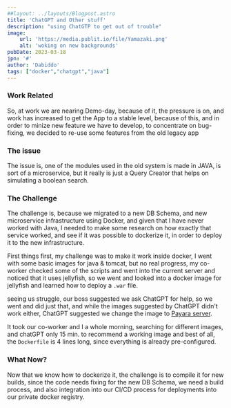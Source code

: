 ```yaml
---
##layout: ../layouts/Blogpost.astro
title: 'ChatGPT and Other stuff'
description: "using ChatGTP to get out of trouble"
image:
    url: 'https://media.publit.io/file/Yamazaki.png' 
    alt: 'woking on new backgrounds'
pubDate: 2023-03-18
jpn: '#'
author: 'Dabiddo'
tags: ["docker","chatgpt","java"]
---
```


### Work Related
So, at work we are nearing Demo-day, because of it, the pressure is on, and work has increased to get the App to a stable level, because of this, and in order to minize new feature we have to develop, to concentrate on bug-fixing, we decided to re-use some features from the old legacy app

### The issue
The issue is, one of the modules used in the old system is made in JAVA, is sort of a microservice, but it really is just a Query Creator that helps on simulating a boolean search.

### The Challenge
The challenge is, because we migrated to a new DB Schema, and new microservice infrastructure using Docker, and given that I have never worked with Java, I needed to make some research on how exactly that service worked, and see if it was possible to dockerize it, in order to deploy it to the new infrastructure.

First things first, my challenge was to make it work inside docker, I went with some basic images for java & tomcat, but no real progress, my co-worker checked some of the scripts and went into the current server and noticed that it uses jellyfish, so we went and looked into a docker image for jellyfish and learned how to deploy a `.war` file.

seeing us struggle, our boss suggested we ask ChatGPT for help, so we went and did just that, and while the images suggested by ChatGPT didn't work either, ChatGPT suggested we change the image to [Payara server](https://www.payara.fish/downloads/payara-docker-images/).

It took our co-worker and I a whole morning, searching for different images, and chatGPT only 15 min. to recommend a working image and best of all, the `Dockerfile` is 4 lines long, since everything is already pre-configured.

### What Now?
Now that we know how to dockerize it, the challenge is to compile it for new builds, since the code needs fixing for the new DB Schema, we need a build process, and also integration into our CI/CD process for deployments into our private docker registry.